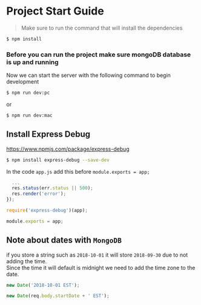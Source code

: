 # Project Start Guide

> Make sure to run the command that will install the dependencies

```sh
$ npm install
```

### Before you can run the project make sure mongoDB database is up and running

Now we can start the server with the following command to begin development

```sh
$ npm run dev:pc
```
or
```sh
$ npm run dev:mac
```

## Install Express Debug

https://www.npmjs.com/package/express-debug


```sh
$ npm install express-debug --save-dev
```

In the code `app.js` add this before `module.exports = app;`

```js
  ...
  res.status(err.status || 500);
  res.render('error');
});

require('express-debug')(app);

module.exports = app;
```

## Note about dates with `MongoDB`

if you store a string such as `2018-10-01`  it will store `2018-09-30` due to not adding the time.  
Since the time it will default is midnight we need to add the time zone to the date. 

```js
new Date('2018-10-01 EST');
```

```js
new Date(req.body.startDate + ' EST');
```